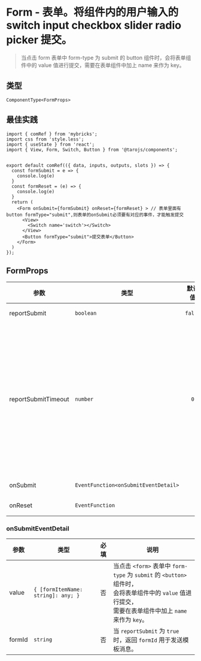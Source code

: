 # Form - 表单。将组件内的用户输入的 switch input checkbox slider radio picker 提交。
> 当点击 form 表单中 form-type 为 submit 的 button 组件时，会将表单组件中的 value 值进行提交，需要在表单组件中加上 name 来作为 key。

## 类型
```tsx
ComponentType<FormProps>
```

## 最佳实践
```render
import { comRef } from 'mybricks';
import css from 'style.less';
import { useState } from 'react';
import { View, Form, Switch, Button } from '@tarojs/components';


export default comRef(({ data, inputs, outputs, slots }) => {
  const formSubmit = e => {
    console.log(e)
  }
  const formReset = (e) => {
    console.log(e)
  }
  return (
    <Form onSubmit={formSubmit} onReset={formReset} > // 表单里面有button formType="submit",则表单的onSubmit必须要有对应的事件，才能触发提交
      <View>
        <Switch name='switch'></Switch>
      </View>
      <Button formType="submit">提交表单</Button>
    </Form>
  )
});
```

## FormProps

| 参数 | 类型 | 默认值 | 必填 | 说明 |
| --- | --- | :---: | :---: | --- |
| reportSubmit | `boolean` | `false` | 否 | 是否返回 `formId` 用于发送模板消息。 |
| reportSubmitTimeout | `number` | `0` | 否 | 等待一段时间（毫秒数）以确认 `formId` 是否生效。<br />如果未指定这个参数，`formId` 有很小的概率是无效的（如遇到网络失败的情况）。<br />指定这个参数将可以检测 `formId` 是否有效，<br />以这个参数的时间作为这项检测的超时时间。<br />如果失败，将返回 `requestFormId:fail` 开头的 `formId`。 |
| onSubmit | `EventFunction<onSubmitEventDetail>` |  | 否 | 携带 form 中的数据触发 submit 事件 |
| onReset | `EventFunction` |  | 否 | 表单重置时会触发 reset 事件 |

### onSubmitEventDetail

| 参数 | 类型 | 必填 | 说明 |
| --- | --- | :---: | --- |
| value | `{ [formItemName: string]: any; }` | 否 | 当点击 `<form>` 表单中 `form-type` 为 `submit` 的 `<button>` 组件时，<br />会将表单组件中的 `value` 值进行提交，<br />需要在表单组件中加上 `name` 来作为 `key`。 |
| formId | `string` | 否 | 当 `reportSubmit` 为 `true` 时，返回 `formId` 用于发送模板消息。 |
